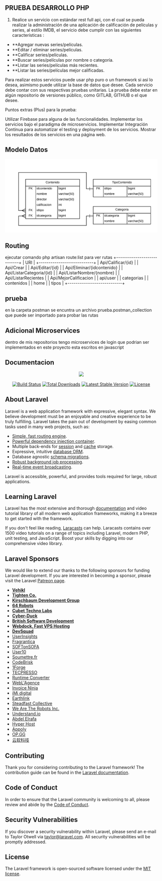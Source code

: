 ## PRUEBA DESARROLLO PHP 

1. Realice un servicio con estándar rest full api, con el cual se pueda realizar la administración de una aplicación de calificación de películas y series, al estilo IMDB, el servicio debe cumplir con las siguientes características : 

- **Agregar nuevas series/películas.
- **Editar / eliminar series/películas.
- **Calificar series/películas.
- **Buscar series/películas por nombre o categoría.
- **Listar las series/películas más recientes.
- **Listar las series/películas mejor calificadas.
 

Para realizar estos servicios puede usar php puro o un framework si así lo desea, asimismo puede utilizar la base de datos que desee.
Cada servicio debe contar con sus respectivas pruebas unitarias.
La prueba debe estar en algún repositorio de versiones público, como GITLAB, GITHUB o el que desee. 

Puntos extras (Plus)  para la prueba:

Utilizar Firebase para alguna de las funcionalidades.
Implementar los servicios bajo el paradigma de microservicios.
Implementar Integración Continua para automatizar el testing y deployment de los servicios.
Mostrar los resultados de los servicios en una página web.

## Modelo Datos
![Modelo de bae de datos](https://github.com/jromerop22/LaravelRestFullApi/blob/master/postman/bdf.png)

## Routing
ejecutar comando php artisan route:list para ver rutas
+----------------------------+
| URI                        |
+----------------------------+
| Api/Calificar/{id}         |
| Api/Crear                  |
| Api/Editar/{id}            |
| Api/Eliminar/{idcontenido} |
| Api/ListarCategoria/{id}   |
| Api/ListarNombre/{nombre}  |
| Api/ListarRecientes        |
| Api/MejorCalificacion      |
| api/user                   |
| categorias                 |
| contenidos                 |
| home                       |
| tipos                      |
+----------------------------+


## prueba
en la carpeta postman se encuntra un archivo prueba.postman_collection que puede ser importado para probar las rutas

## Adicional Microservices
dentro de mis repositorios tengo microservices de login que podrian ser implementados en este proyecto esta escritos en javascript

## Documentacion
<p align="center"><img src="https://res.cloudinary.com/dtfbvvkyp/image/upload/v1566331377/laravel-logolockup-cmyk-red.svg" width="400"></p>

<p align="center">
<a href="https://travis-ci.org/laravel/framework"><img src="https://travis-ci.org/laravel/framework.svg" alt="Build Status"></a>
<a href="https://packagist.org/packages/laravel/framework"><img src="https://poser.pugx.org/laravel/framework/d/total.svg" alt="Total Downloads"></a>
<a href="https://packagist.org/packages/laravel/framework"><img src="https://poser.pugx.org/laravel/framework/v/stable.svg" alt="Latest Stable Version"></a>
<a href="https://packagist.org/packages/laravel/framework"><img src="https://poser.pugx.org/laravel/framework/license.svg" alt="License"></a>
</p>

## About Laravel

Laravel is a web application framework with expressive, elegant syntax. We believe development must be an enjoyable and creative experience to be truly fulfilling. Laravel takes the pain out of development by easing common tasks used in many web projects, such as:

- [Simple, fast routing engine](https://laravel.com/docs/routing).
- [Powerful dependency injection container](https://laravel.com/docs/container).
- Multiple back-ends for [session](https://laravel.com/docs/session) and [cache](https://laravel.com/docs/cache) storage.
- Expressive, intuitive [database ORM](https://laravel.com/docs/eloquent).
- Database agnostic [schema migrations](https://laravel.com/docs/migrations).
- [Robust background job processing](https://laravel.com/docs/queues).
- [Real-time event broadcasting](https://laravel.com/docs/broadcasting).

Laravel is accessible, powerful, and provides tools required for large, robust applications.

## Learning Laravel

Laravel has the most extensive and thorough [documentation](https://laravel.com/docs) and video tutorial library of all modern web application frameworks, making it a breeze to get started with the framework.

If you don't feel like reading, [Laracasts](https://laracasts.com) can help. Laracasts contains over 1500 video tutorials on a range of topics including Laravel, modern PHP, unit testing, and JavaScript. Boost your skills by digging into our comprehensive video library.

## Laravel Sponsors

We would like to extend our thanks to the following sponsors for funding Laravel development. If you are interested in becoming a sponsor, please visit the Laravel [Patreon page](https://patreon.com/taylorotwell).

- **[Vehikl](https://vehikl.com/)**
- **[Tighten Co.](https://tighten.co)**
- **[Kirschbaum Development Group](https://kirschbaumdevelopment.com)**
- **[64 Robots](https://64robots.com)**
- **[Cubet Techno Labs](https://cubettech.com)**
- **[Cyber-Duck](https://cyber-duck.co.uk)**
- **[British Software Development](https://www.britishsoftware.co)**
- **[Webdock, Fast VPS Hosting](https://www.webdock.io/en)**
- **[DevSquad](https://devsquad.com)**
- [UserInsights](https://userinsights.com)
- [Fragrantica](https://www.fragrantica.com)
- [SOFTonSOFA](https://softonsofa.com/)
- [User10](https://user10.com)
- [Soumettre.fr](https://soumettre.fr/)
- [CodeBrisk](https://codebrisk.com)
- [1Forge](https://1forge.com)
- [TECPRESSO](https://tecpresso.co.jp/)
- [Runtime Converter](http://runtimeconverter.com/)
- [WebL'Agence](https://weblagence.com/)
- [Invoice Ninja](https://www.invoiceninja.com)
- [iMi digital](https://www.imi-digital.de/)
- [Earthlink](https://www.earthlink.ro/)
- [Steadfast Collective](https://steadfastcollective.com/)
- [We Are The Robots Inc.](https://watr.mx/)
- [Understand.io](https://www.understand.io/)
- [Abdel Elrafa](https://abdelelrafa.com)
- [Hyper Host](https://hyper.host)
- [Appoly](https://www.appoly.co.uk)
- [OP.GG](https://op.gg)
- [云软科技](http://www.yunruan.ltd/)

## Contributing

Thank you for considering contributing to the Laravel framework! The contribution guide can be found in the [Laravel documentation](https://laravel.com/docs/contributions).

## Code of Conduct

In order to ensure that the Laravel community is welcoming to all, please review and abide by the [Code of Conduct](https://laravel.com/docs/contributions#code-of-conduct).

## Security Vulnerabilities

If you discover a security vulnerability within Laravel, please send an e-mail to Taylor Otwell via [taylor@laravel.com](mailto:taylor@laravel.com). All security vulnerabilities will be promptly addressed.

## License

The Laravel framework is open-sourced software licensed under the [MIT license](https://opensource.org/licenses/MIT).
